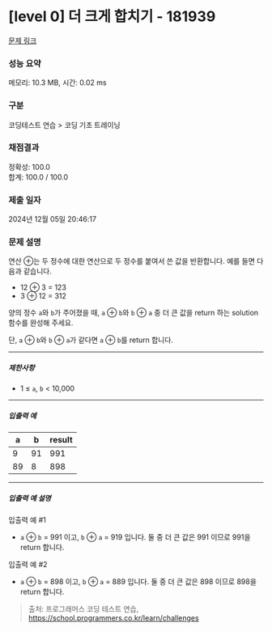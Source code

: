 # [level 0] 더 크게 합치기 - 181939 

[문제 링크](https://school.programmers.co.kr/learn/courses/30/lessons/181939) 

### 성능 요약

메모리: 10.3 MB, 시간: 0.02 ms

### 구분

코딩테스트 연습 > 코딩 기초 트레이닝

### 채점결과

정확성: 100.0<br/>합계: 100.0 / 100.0

### 제출 일자

2024년 12월 05일 20:46:17

### 문제 설명

<p>연산 ⊕는 두 정수에 대한 연산으로 두 정수를 붙여서 쓴 값을 반환합니다. 예를 들면 다음과 같습니다.</p>

<ul>
<li>12 ⊕ 3 = 123</li>
<li>3 ⊕ 12 = 312</li>
</ul>

<p>양의 정수 <code>a</code>와 <code>b</code>가 주어졌을 때, <code>a</code> ⊕ <code>b</code>와 <code>b</code> ⊕ <code>a</code> 중 더 큰 값을 return 하는 solution 함수를 완성해 주세요.</p>

<p>단, <code>a</code> ⊕ <code>b</code>와 <code>b</code> ⊕ <code>a</code>가 같다면 <code>a</code> ⊕ <code>b</code>를 return 합니다.</p>

<hr>

<h5>제한사항</h5>

<ul>
<li>1 ≤ <code>a</code>, <code>b</code> &lt; 10,000</li>
</ul>

<hr>

<h5>입출력 예</h5>
<table class="table">
        <thead><tr>
<th>a</th>
<th>b</th>
<th>result</th>
</tr>
</thead>
        <tbody><tr>
<td>9</td>
<td>91</td>
<td>991</td>
</tr>
<tr>
<td>89</td>
<td>8</td>
<td>898</td>
</tr>
</tbody>
      </table>
<hr>

<h5>입출력 예 설명</h5>

<p>입출력 예 #1</p>

<ul>
<li><code>a</code> ⊕ <code>b</code> = 991 이고, <code>b</code> ⊕ <code>a</code> = 919 입니다. 둘 중 더 큰 값은 991 이므로 991을 return 합니다.</li>
</ul>

<p>입출력 예 #2</p>

<ul>
<li><code>a</code> ⊕ <code>b</code> = 898 이고, <code>b</code> ⊕ <code>a</code> = 889 입니다. 둘 중 더 큰 값은 898 이므로 898을 return 합니다.</li>
</ul>


> 출처: 프로그래머스 코딩 테스트 연습, https://school.programmers.co.kr/learn/challenges